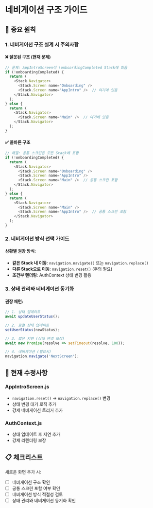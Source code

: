 # 네비게이션 구조 가이드

## 🚨 중요 원칙

### 1. 네비게이션 구조 설계 시 주의사항

#### ❌ 잘못된 구조 (현재 문제)
```javascript
// 문제: AppIntroScreen이 !onboardingCompleted Stack에 있음
if (!onboardingCompleted) {
  return (
    <Stack.Navigator>
      <Stack.Screen name="Onboarding" />
      <Stack.Screen name="AppIntro" />  // 여기에 있음
    </Stack.Navigator>
  );
} else {
  return (
    <Stack.Navigator>
      <Stack.Screen name="Main" />  // 여기에 있음
    </Stack.Navigator>
  );
}
```

#### ✅ 올바른 구조
```javascript
// 해결: 공통 스크린은 모든 Stack에 포함
if (!onboardingCompleted) {
  return (
    <Stack.Navigator>
      <Stack.Screen name="Onboarding" />
      <Stack.Screen name="AppIntro" />
      <Stack.Screen name="Main" />  // 공통 스크린 포함
    </Stack.Navigator>
  );
} else {
  return (
    <Stack.Navigator>
      <Stack.Screen name="Main" />
      <Stack.Screen name="AppIntro" />  // 공통 스크린 포함
    </Stack.Navigator>
  );
}
```

### 2. 네비게이션 방식 선택 가이드

#### 상황별 권장 방식:
- **같은 Stack 내 이동**: `navigation.navigate()` 또는 `navigation.replace()`
- **다른 Stack으로 이동**: `navigation.reset()` (주의 필요)
- **조건부 렌더링**: AuthContext 상태 변경 활용

### 3. 상태 관리와 네비게이션 동기화

#### 권장 패턴:
```javascript
// 1. 상태 업데이트
await updateUserStatus();

// 2. 로컬 상태 업데이트
setUserStatus(newStatus);

// 3. 짧은 지연 (상태 변경 보장)
await new Promise(resolve => setTimeout(resolve, 100));

// 4. 네비게이션 (필요시)
navigation.navigate('NextScreen');
```

## 🔧 현재 수정사항

### AppIntroScreen.js
- `navigation.reset()` → `navigation.replace()` 변경
- 상태 변경 대기 로직 추가
- 강제 네비게이션 트리거 추가

### AuthContext.js
- 상태 업데이트 후 지연 추가
- 강제 리렌더링 보장

## 📋 체크리스트

새로운 화면 추가 시:
- [ ] 네비게이션 구조 확인
- [ ] 공통 스크린 포함 여부 확인
- [ ] 네비게이션 방식 적절성 검토
- [ ] 상태 관리와 네비게이션 동기화 확인
